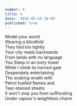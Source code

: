 ```yaml
---
number: 9
title: A
date: '2016-05-19 19:50'
published: true
---
```

Model your world<br>
Wearing a blindfold<br> 
They tied too tightly<br>
Your city reads backwards<br>
From lands with no language<br>
You Sleep in an ivory tower<br>
While I climb its horned gate<br>
Desperately entertaining<br>
The soaking wraith with<br>
Petrol fuelled flames and<br>
Tear-stained sheets<br>
It won't stop you from suffocating<br>
Under vapour's weightless charm<br>